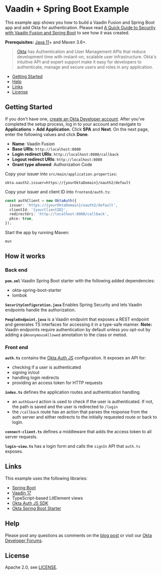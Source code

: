 # Vaadin + Spring Boot Example

This example app shows you how to build a Vaadin Fusion and Spring Boot app and add Okta for authentication. Please read [A Quick Guide to Security with Vaadin Fusion and Spring Boot](https://developer.okta.com/blog/2020/11/09/vaadin-spring-boot) to see how it was created.

**Prerequisites:** [Java 11](https://adoptopenjdk.net/)+ and Maven 3.6+.

> [Okta](https://developer.okta.com/) has Authentication and User Management APIs that reduce development time with instant-on, scalable user infrastructure. Okta's intuitive API and expert support make it easy for developers to authenticate, manage and secure users and roles in any application.

* [Getting Started](#getting-started)
* [Help](#help)
* [Links](#links)
* [License](#license)

## Getting Started

If you don't have one, [create an Okta Developer account](https://developer.okta.com/signup/). After you've completed the setup process, log in to your account and navigate to **Applications** > **Add Application**. Click **SPA** and **Next**. On the next page, enter the following values and click **Done**.

- **Name**: Vaadin Fusion
- **Base URIs**: `http://localhost:8080`
- **Login redirect URIs**: `http://localhost:8080/callback`
- **Logout redirect URIs**: `http://localhost:8080`
- **Grant type allowed**: Authorization Code

Copy your issuer into `src/main/application.properties`:

```properties
okta.oauth2.issuer=https://{yourOktaDomain}/oauth2/default
```

Copy your issuer and client ID into `frontend/auth.ts`:

```ts
const authClient = new OktaAuth({
  issuer: 'https://{yourOktaDomain}/oauth2/default',
  clientId: '{yourClientID}',
  redirectUri: 'http://localhost:8080/callback',
  pkce: true,
});
```

Start the app by running Maven:

```
mvn
```

## How it works

### Back end

**`pom.xml`** Vaadin Spring Boot starter with the following added dependencies:

- okta-spring-boot-starter
- lombok

**`SecurityConfiguration.java`** Enables Spring Security and lets Vaadin endpoints handle the authorization.

**`PeopleEndpoint.java`** is a Vaadin endpoint that exposes a REST endpoint and generates TS interfaces for accessing it in a type-safe manner.
**Note:** Vaadin endpoints require authentication by default unless you opt-out by adding a `@AnonymousAllowed` annotation to the class or metod.

### Front end

**`auth.ts`** contains the [Okta Auth JS](https://github.com/okta/okta-auth-js) configuration. It exposes an API for:

- checking if a user is authenticated
- signing in/out
- handling login redirects
- providing an access token for HTTP requests

**`index.ts`** defines the application routes and authentication handling.

- an `authGuard` action is used to check if the user is authenticated. If not, the path is saved and the user is redirected to `/login`
- the `/callback` route has an action that parses the response from the auth server and either redirects to the initially requested route or back to login.

**`connect-client.ts`** defines a middleware that adds the access token to all server requests.

**`login-view.ts`** has a login form and calls the `signIn` API that `auth.ts` exposes.

## Links

This example uses the following libraries:

- [Spring Boot](https://spring.io/projects/spring-boot)
- [Vaadin 17](https://vaadin.com/)
- TypeScript-based LitElement views
- [Okta Auth JS SDK](https://github.com/okta/okta-auth-js#readme)
- [Okta Spring Boot Starter](https://github.com/okta/okta-spring-boot#readme)

## Help

Please post any questions as comments on the [blog post](https://developer.okta.com/blog/2020/11/09/vaadin-spring-boot) or visit our [Okta Developer Forums](https://devforum.okta.com/).

## License

Apache 2.0, see [LICENSE](LICENSE).

